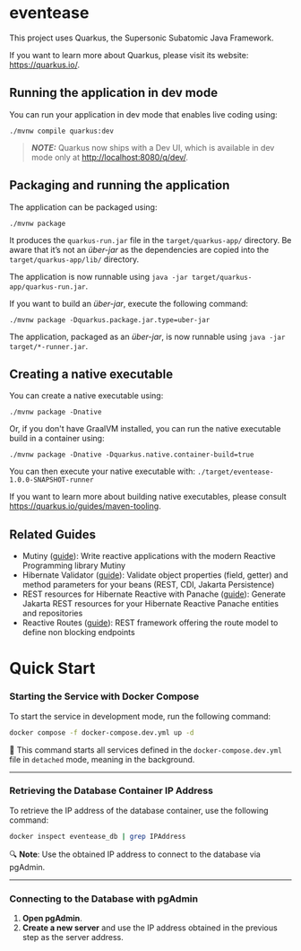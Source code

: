 # eventease

This project uses Quarkus, the Supersonic Subatomic Java Framework.

If you want to learn more about Quarkus, please visit its website: <https://quarkus.io/>.

## Running the application in dev mode

You can run your application in dev mode that enables live coding using:

```shell script
./mvnw compile quarkus:dev
```

> **_NOTE:_**  Quarkus now ships with a Dev UI, which is available in dev mode only at <http://localhost:8080/q/dev/>.

## Packaging and running the application

The application can be packaged using:

```shell script
./mvnw package
```

It produces the `quarkus-run.jar` file in the `target/quarkus-app/` directory.
Be aware that it’s not an _über-jar_ as the dependencies are copied into the `target/quarkus-app/lib/` directory.

The application is now runnable using `java -jar target/quarkus-app/quarkus-run.jar`.

If you want to build an _über-jar_, execute the following command:

```shell script
./mvnw package -Dquarkus.package.jar.type=uber-jar
```

The application, packaged as an _über-jar_, is now runnable using `java -jar target/*-runner.jar`.

## Creating a native executable

You can create a native executable using:

```shell script
./mvnw package -Dnative
```

Or, if you don't have GraalVM installed, you can run the native executable build in a container using:

```shell script
./mvnw package -Dnative -Dquarkus.native.container-build=true
```

You can then execute your native executable with: `./target/eventease-1.0.0-SNAPSHOT-runner`

If you want to learn more about building native executables, please consult <https://quarkus.io/guides/maven-tooling>.

## Related Guides

- Mutiny ([guide](https://quarkus.io/guides/mutiny-primer)): Write reactive applications with the modern Reactive Programming library Mutiny
- Hibernate Validator ([guide](https://quarkus.io/guides/validation)): Validate object properties (field, getter) and method parameters for your beans (REST, CDI, Jakarta Persistence)
- REST resources for Hibernate Reactive with Panache ([guide](https://quarkus.io/guides/rest-data-panache)): Generate Jakarta REST resources for your Hibernate Reactive Panache entities and repositories
- Reactive Routes ([guide](https://quarkus.io/guides/reactive-routes)): REST framework offering the route model to define non blocking endpoints

# Quick Start

### Starting the Service with Docker Compose
To start the service in development mode, run the following command:

```bash
docker compose -f docker-compose.dev.yml up -d
```

📄 This command starts all services defined in the `docker-compose.dev.yml` file in `detached` mode, meaning in the background.

---

### Retrieving the Database Container IP Address
To retrieve the IP address of the database container, use the following command:

```bash
docker inspect eventease_db | grep IPAddress
```

🔍 **Note**: Use the obtained IP address to connect to the database via pgAdmin.

---

### Connecting to the Database with pgAdmin
1. **Open pgAdmin**.
2. **Create a new server** and use the IP address obtained in the previous step as the server address.
